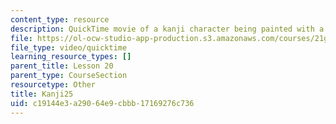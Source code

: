 ```yaml
---
content_type: resource
description: QuickTime movie of a kanji character being painted with a brush.
file: https://ol-ocw-studio-app-production.s3.amazonaws.com/courses/21g-504-japanese-iv-spring-2009/c19144e3a29064e9cbbb17169276c736_Kanji25.mov
file_type: video/quicktime
learning_resource_types: []
parent_title: Lesson 20
parent_type: CourseSection
resourcetype: Other
title: Kanji25
uid: c19144e3-a290-64e9-cbbb-17169276c736
---
```

